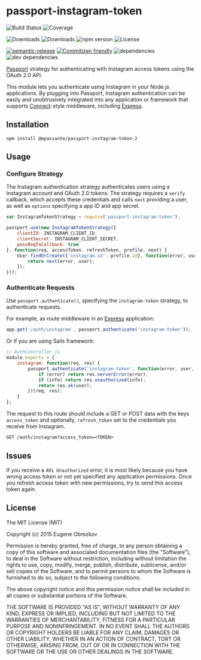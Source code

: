 # passport-instagram-token

![Build Status](https://img.shields.io/travis/ghaiklor/passport-instagram-token.svg)
![Coverage](https://img.shields.io/coveralls/ghaiklor/passport-instagram-token.svg)

![Downloads](https://img.shields.io/npm/dm/passport-instagram-token.svg)
![Downloads](https://img.shields.io/npm/dt/passport-instagram-token.svg)
![npm version](https://img.shields.io/npm/v/passport-instagram-token.svg)
![License](https://img.shields.io/npm/l/passport-instagram-token.svg)

[![semantic-release](https://img.shields.io/badge/%20%20%F0%9F%93%A6%F0%9F%9A%80-semantic--release-e10079.svg)](https://github.com/semantic-release/semantic-release)
[![Commitizen friendly](https://img.shields.io/badge/commitizen-friendly-brightgreen.svg)](http://commitizen.github.io/cz-cli/)
![dependencies](https://img.shields.io/david/ghaiklor/passport-instagram-token.svg)
![dev dependencies](https://img.shields.io/david/dev/ghaiklor/passport-instagram-token.svg)

[Passport](http://passportjs.org/) strategy for authenticating with Instagram access tokens using the OAuth 2.0 API.

This module lets you authenticate using Instagram in your Node.js applications.
By plugging into Passport, Instagram authentication can be easily and unobtrusively integrated into any application or framework that supports [Connect](http://www.senchalabs.org/connect/)-style middleware, including [Express](http://expressjs.com/).

## Installation

```shell
npm install @mpassante/passport-instagram-token-2
```

## Usage

### Configure Strategy

The Instagram authentication strategy authenticates users using a Instagram account and OAuth 2.0 tokens.
The strategy requires a `verify` callback, which accepts these credentials and calls `next` providing a user, as well as `options` specifying a app ID and app secret.

```javascript
var InstagramTokenStrategy = require('passport-instagram-token');

passport.use(new InstagramTokenStrategy({
    clientID: INSTAGRAM_CLIENT_ID,
    clientSecret: INSTAGRAM_CLIENT_SECRET,
    passReqToCallback: true
}, function(req, accessToken, refreshToken, profile, next) {
    User.findOrCreate({'instagram.id': profile.id}, function(error, user) {
        return next(error, user);
    });
}));
```

### Authenticate Requests

Use `passport.authenticate()`, specifying the `instagram-token` strategy, to authenticate requests.

For example, as route middleware in an [Express](http://expressjs.com/) application:

```javascript
app.get('/auth/instagram', passport.authenticate('instagram-token'));
```

Or if you are using Sails framework:

```javascript
// AuthController.js
module.exports = {
    instagram: function(req, res) {
        passport.authenticate('instagram-token', function(error, user, info) {
            if (error) return res.serverError(error);
            if (info) return res.unauthorized(info);
            return res.ok(user);
        })(req, res);
    }
};
```

The request to this route should include a GET or POST data with the keys `access_token` and optionally, `refresh_token` set to the credentials you receive from Instagram.

```
GET /auth/instagram?access_token=<TOKEN>
```

## Issues

If you receive a `401 Unauthorized` error, it is most likely because you have wrong access token or not yet specified any application permissions.
Once you refresh access token with new permissions, try to send this access token again.

## License

The MIT License (MIT)

Copyright (c) 2015 Eugene Obrezkov

Permission is hereby granted, free of charge, to any person obtaining a copy
of this software and associated documentation files (the "Software"), to deal
in the Software without restriction, including without limitation the rights
to use, copy, modify, merge, publish, distribute, sublicense, and/or sell
copies of the Software, and to permit persons to whom the Software is
furnished to do so, subject to the following conditions:

The above copyright notice and this permission notice shall be included in all
copies or substantial portions of the Software.

THE SOFTWARE IS PROVIDED "AS IS", WITHOUT WARRANTY OF ANY KIND, EXPRESS OR
IMPLIED, INCLUDING BUT NOT LIMITED TO THE WARRANTIES OF MERCHANTABILITY,
FITNESS FOR A PARTICULAR PURPOSE AND NONINFRINGEMENT. IN NO EVENT SHALL THE
AUTHORS OR COPYRIGHT HOLDERS BE LIABLE FOR ANY CLAIM, DAMAGES OR OTHER
LIABILITY, WHETHER IN AN ACTION OF CONTRACT, TORT OR OTHERWISE, ARISING FROM,
OUT OF OR IN CONNECTION WITH THE SOFTWARE OR THE USE OR OTHER DEALINGS IN THE
SOFTWARE.
